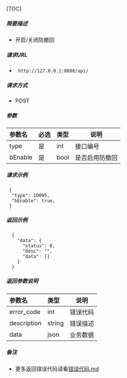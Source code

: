 [TOC]

##### 简要描述

- 开启/关闭防撤回

##### 请求URL

- ` http://127.0.0.1:8888/api/`

##### 请求方式

- POST

##### 参数

| 参数名     | 必选 | 类型   | 说明      |   
|:--------|:---|:-----|---------|   
| type    | 是  | int  | 接口编号    |   
| bEnable | 是  | bool | 是否启用防撤回 |   

##### 请求示例

```
 {
  "type": 10095,
  "bEnable": true,
 }
```

##### 返回示例

``` 
  {
    "data": {
      "status": 0,
      "desc": "",
      "data": []
    }
  }
```

##### 返回参数说明

| 参数名         | 类型     | 说明   |   
|:------------|:-------|------|   
| error_code  | int    | 错误代码 |   
| description | string | 错误描述 |   
| data        | json   | 业务数据 |   

##### 备注

- 更多返回错误代码请看[错误代码.md](../错误代码.md)







